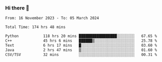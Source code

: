 ### Hi there 👋

<!--
**floyiac/floyiac** is a ✨ _special_ ✨ repository because its `README.md` (this file) appears on your GitHub profile.

Here are some ideas to get you started:

- 🔭 I’m currently working on ...
- 🌱 I’m currently learning ...
- 👯 I’m looking to collaborate on ...
- 🤔 I’m looking for help with ...
- 💬 Ask me about ...
- 📫 How to reach me: ...
- 😄 Pronouns: ...
- ⚡ Fun fact: ...
-->

<!--START_SECTION:waka-->

```txt
From: 16 November 2023 - To: 05 March 2024

Total Time: 174 hrs 48 mins

Python           118 hrs 20 mins █████████████████░░░░░░░░   67.65 %
C++              45 hrs 6 mins   ██████▒░░░░░░░░░░░░░░░░░░   25.78 %
Text             6 hrs 17 mins   █░░░░░░░░░░░░░░░░░░░░░░░░   03.60 %
Java             2 hrs 47 mins   ▒░░░░░░░░░░░░░░░░░░░░░░░░   01.60 %
CSV/TSV          32 mins         ░░░░░░░░░░░░░░░░░░░░░░░░░   00.31 %
```

<!--END_SECTION:waka-->
